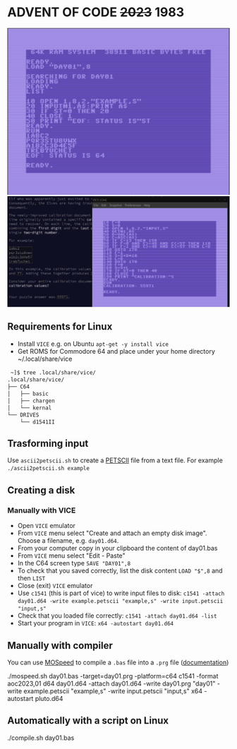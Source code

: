 # ADVENT OF CODE ~~2023~~ 1983

![Screenshot of a COMMODORE64 that print the example input of advent of code 2023 day01.](screenshot.png)
![Screenshot of a COMMODORE64 that solve day01 of advent of code 2023.](solve01.png)

## Requirements for Linux

- Install `VICE` e.g. on Ubuntu `apt-get -y install vice`
- Get ROMS for Commodore 64 and place under your home directory ~/.local/share/vice
```
 ~]$ tree .local/share/vice/
.local/share/vice/
├── C64
│   ├── basic
│   ├── chargen
│   └── kernal
└── DRIVES
    └── d1541II
```

## Trasforming input

Use `ascii2petscii.sh` to create a [PETSCII](https://en.wikipedia.org/wiki/PETSCII) file from a text file. For example `./ascii2petscii.sh example`

## Creating a disk

### Manually with VICE

- Open `VICE` emulator
- From `VICE` menu select "Create and attach an empty disk image". Choose a filename, e.g. `day01.d64`.
- From your computer copy in your clipboard the content of day01.bas
- From `VICE` menu select "Edit - Paste"
- In the C64 screen type `SAVE "DAY01",8`
- To check that you saved correctly, list the disk content `LOAD "$",8` and then `LIST`
- Close (exit) `VICE` emulator
- Use `c1541` (this is part of vice) to write input files to disk: `c1541 -attach day01.d64 -write example.petscii "example,s" -write input.petscii "input,s"`
- Check that you loaded file correctly: `c1541 -attach day01.d64 -list`
- Start your program in `VICE`: `x64 -autostart day01.d64`

## Manually with compiler

You can use [MOSpeed](https://github.com/EgonOlsen71/basicv2) to compile a `.bas` file into a `.prg` file ([documentation](https://www.c64-wiki.com/wiki/MOSpeed))


./mospeed.sh day01.bas -target=day01.prg -platform=c64
c1541 -format aoc2023,01 d64 day01.d64 -attach day01.d64 -write day01.prg "day01" -write example.petscii "example,s" -write input.petscii "input,s"
x64 -autostart pluto.d64

## Automatically with a script on Linux

./compile.sh day01.bas

